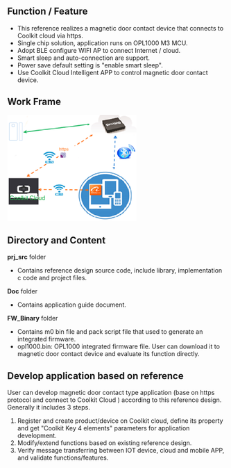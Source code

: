 ## Function / Feature
- This reference realizes a magnetic door contact device that connects to Coolkit cloud via https. 
- Single chip solution, application runs on OPL1000 M3 MCU.
- Adopt BLE configure WIFI AP to connect Internet / cloud. 
- Smart sleep and auto-connection are support. 
- Power save default setting is "enable smart sleep". 
- Use Coolkit Cloud Intelligent APP to control magnetic door contact device.     

## Work Frame
![avatar](magnetic_door_contact_device_frame.PNG)

## Directory and Content 

**prj_src** folder

- Contains reference design source code, include library, implementation c code and project files. 

**Doc** folder

- Contains application guide document. 

**FW_Binary** folder

 - Contains m0 bin file and pack script file that used to generate an integrated firmware.
 - opl1000.bin: OPL1000 integrated firmware file. User can download it to magnetic door contact device and evaluate its function directly. 

## Develop application based on reference

User can develop magnetic door contact type application  (base on https protocol and connect to Coolkit Cloud ) according to this reference design. Generally it includes 3 steps.

1. Register and create product/device on Coolkit cloud, define its property and get  "Coolkit Key 4 elements" parameters for application development. 
2. Modify/extend functions based on existing reference design.
3. Verify message transferring between IOT device, cloud and mobile APP, and validate functions/features.  

